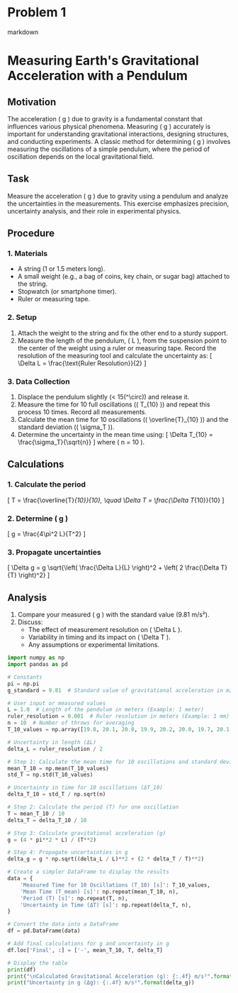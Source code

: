 # Problem 1
markdown
# Measuring Earth's Gravitational Acceleration with a Pendulum

## Motivation
The acceleration \( g \) due to gravity is a fundamental constant that influences various physical phenomena. Measuring \( g \) accurately is important for understanding gravitational interactions, designing structures, and conducting experiments. A classic method for determining \( g \) involves measuring the oscillations of a simple pendulum, where the period of oscillation depends on the local gravitational field.

## Task
Measure the acceleration \( g \) due to gravity using a pendulum and analyze the uncertainties in the measurements. This exercise emphasizes precision, uncertainty analysis, and their role in experimental physics.

## Procedure

### 1. Materials
- A string (1 or 1.5 meters long).
- A small weight (e.g., a bag of coins, key chain, or sugar bag) attached to the string.
- Stopwatch (or smartphone timer).
- Ruler or measuring tape.

### 2. Setup
1. Attach the weight to the string and fix the other end to a sturdy support.
2. Measure the length of the pendulum, \( L \), from the suspension point to the center of the weight using a ruler or measuring tape. Record the resolution of the measuring tool and calculate the uncertainty as:
   \[
   \Delta L = \frac{\text{Ruler Resolution}}{2}
   \]

### 3. Data Collection
1. Displace the pendulum slightly (< 15\(^\circ\)) and release it.
2. Measure the time for 10 full oscillations (\( T_{10} \)) and repeat this process 10 times. Record all measurements.
3. Calculate the mean time for 10 oscillations (\( \overline{T}_{10} \)) and the standard deviation (\( \sigma_T \)).
4. Determine the uncertainty in the mean time using:
   \[
   \Delta T_{10} = \frac{\sigma_T}{\sqrt{n}}
   \]
   where \( n = 10 \).

## Calculations

### 1. Calculate the period
\[
T = \frac{\overline{T}_{10}}{10}, \quad \Delta T = \frac{\Delta T_{10}}{10}
\]

### 2. Determine \( g \)
\[
g = \frac{4\pi^2 L}{T^2}
\]

### 3. Propagate uncertainties
\[
\Delta g = g \sqrt{\left( \frac{\Delta L}{L} \right)^2 + \left( 2 \frac{\Delta T}{T} \right)^2}
\]

## Analysis

1. Compare your measured \( g \) with the standard value (9.81 m/s²).
2. Discuss:
   - The effect of measurement resolution on \( \Delta L \).
   - Variability in timing and its impact on \( \Delta T \).
   - Any assumptions or experimental limitations.
 
```python
import numpy as np
import pandas as pd

# Constants
pi = np.pi
g_standard = 9.81  # Standard value of gravitational acceleration in m/s²

# User input or measured values
L = 1.0  # Length of the pendulum in meters (Example: 1 meter)
ruler_resolution = 0.001  # Ruler resolution in meters (Example: 1 mm)
n = 10  # Number of throws for averaging
T_10_values = np.array([19.8, 20.1, 20.0, 19.9, 20.2, 20.0, 19.7, 20.1, 19.8, 20.0])  # Measured times for 10 oscillations in seconds

# Uncertainty in length (ΔL)
delta_L = ruler_resolution / 2

# Step 1: Calculate the mean time for 10 oscillations and standard deviation
mean_T_10 = np.mean(T_10_values)
std_T = np.std(T_10_values)

# Uncertainty in time for 10 oscillations (ΔT_10)
delta_T_10 = std_T / np.sqrt(n)

# Step 2: Calculate the period (T) for one oscillation
T = mean_T_10 / 10
delta_T = delta_T_10 / 10

# Step 3: Calculate gravitational acceleration (g)
g = (4 * pi**2 * L) / (T**2)

# Step 4: Propagate uncertainties in g
delta_g = g * np.sqrt((delta_L / L)**2 + (2 * delta_T / T)**2)

# Create a simpler DataFrame to display the results
data = {
    'Measured Time for 10 Oscillations (T_10) [s]': T_10_values,
    'Mean Time (T_mean) [s]': np.repeat(mean_T_10, n),
    'Period (T) [s]': np.repeat(T, n),
    'Uncertainty in Time (ΔT) [s]': np.repeat(delta_T, n),
}

# Convert the data into a DataFrame
df = pd.DataFrame(data)

# Add final calculations for g and uncertainty in g
df.loc['Final', :] = ['-', mean_T_10, T, delta_T]

# Display the table
print(df)
print("\nCalculated Gravitational Acceleration (g): {:.4f} m/s²".format(g))
print("Uncertainty in g (Δg): {:.4f} m/s²".format(delta_g))

